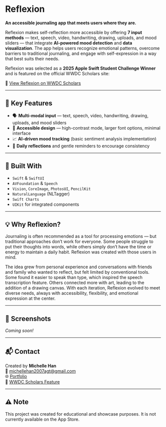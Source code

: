 # Reflexion 
**An accessible journaling app that meets users where they are.**  

Reflexion makes self-reflection more accessible by offering **7 input methods** — text, speech, video, handwriting, drawing, uploads, and mood sliders — that integrate **AI-powered mood detection** and **data visualization**. The app helps users recognize emotional patterns, overcome barriers to traditional journaling, and engage with self-expression in a way that best suits their needs.

Reflexion was selected as a **2025 Apple Swift Student Challenge Winner** and is featured on the official WWDC Scholars site:

🔗 [View Reflexion on WWDC Scholars](https://www.wwdcscholars.com/s/DCBCA77C-CFEC-4F37-ACA5-B40DA8B1C679/2025)

---

## 🧠 Key Features
- 🗣️ **Multi-modal input** — text, speech, video, handwriting, drawing, uploads, and mood sliders
- 🎨 **Accessible design** — high-contrast mode, larger font options, minimal interface  
- 📈 **AI-driven mood tracking** (basic sentiment analysis implementation)  
- 📅 **Daily reflections** and gentle reminders to encourage consistency  

---

## 🔧 Built With
- `Swift` & `SwiftUI`  
- `AVFoundation` & `Speech`  
- `Vision`, `CoreImage`, `PhotosUI`, `PencilKit`  
- `NaturalLanguage` (NLTagger)  
- `Swift Charts`  
- `UIKit` for integrated components  

---

## 💡 Why Reflexion?  
Journaling is often recommended as a tool for processing emotions — but traditional approaches don’t work for everyone. Some people struggle to put their thoughts into words, while others simply don’t have the time or energy to maintain a daily habit. Reflexion was created with those users in mind.

The idea grew from personal experience and conversations with friends and family who wanted to reflect, but felt limited by conventional tools. Some found it easier to speak than type, which inspired the speech transcription feature. Others connected more with art, leading to the addition of a drawing canvas. With each iteration, Reflexion evolved to meet diverse needs, always with accessibility, flexibility, and emotional expression at the center.

---

## 📸 Screenshots  
*Coming soon!*

---

## 📬 Contact  
Created by **Michelle Han**  
📧 michellehan2007agt@gmail.com  
🌐 [Portfolio](https://michellehhan.github.io)  
🔗 [WWDC Scholars Feature](https://www.wwdcscholars.com/s/DCBCA77C-CFEC-4F37-ACA5-B40DA8B1C679/2025)

---

## ⚠️ Note  
This project was created for educational and showcase purposes. It is not currently available on the App Store.
